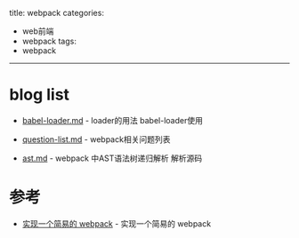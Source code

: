 title: webpack
categories:
- web前端
- webpack
tags:
- webpack
---

# blog list

- [babel-loader.md]() - loader的用法 babel-loader使用

- [question-list.md]() - webpack相关问题列表

- [ast.md]() - webpack 中AST语法树递归解析 解析源码

# 参考

- [实现一个简易的 webpack](https://www.ershicimi.com/p/31512053e0b77396df07baa8da53c8bb) - 实现一个简易的 webpack
